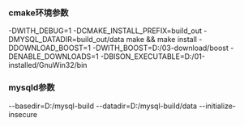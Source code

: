 ### cmake环境参数
-DWITH_DEBUG=1 -DCMAKE_INSTALL_PREFIX=build_out -DMYSQL_DATADIR=build_out/data make && make install -DDOWNLOAD_BOOST=1 -DWITH_BOOST=D:/03-download/boost -DENABLE_DOWNLOADS=1 -DBISON_EXECUTABLE=D:/01-installed/GnuWin32/bin

### mysqld参数
--basedir=D:/mysql-build --datadir=D:/mysql-build/data --initialize-insecure